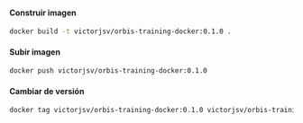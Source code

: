 #### Construir imagen

```bash
docker build -t victorjsv/orbis-training-docker:0.1.0 .
```

#### Subir imagen

```bash
docker push victorjsv/orbis-training-docker:0.1.0
```

#### Cambiar de versión
```bash
docker tag victorjsv/orbis-training-docker:0.1.0 victorjsv/orbis-training-docker:0.2.0
```
